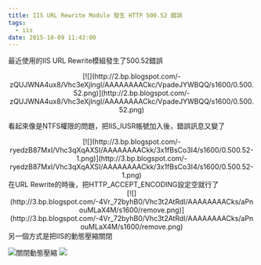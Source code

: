 ```yaml
---
title: IIS URL Rewrite Module 發生 HTTP 500.52 錯誤
tags:
  - iis
date: 2015-10-09 11:43:00
---
```


最近使用的IIS URL Rewrite模組發生了500.52錯誤
<div class="separator" style="clear: both; text-align: center;">[![](http://2.bp.blogspot.com/-zQUJWNA4ux8/Vhc3eXjlngI/AAAAAAAACkc/VpadeJYWBQQ/s1600/0.500.52.png)](http://2.bp.blogspot.com/-zQUJWNA4ux8/Vhc3eXjlngI/AAAAAAAACkc/VpadeJYWBQQ/s1600/0.500.52.png)</div>

看起來像是NTFS權限的問題，把IIS_IUSR帳號加入後，錯誤訊息又變了
<div class="separator" style="clear: both; text-align: center;">[![](http://3.bp.blogspot.com/-ryedzB87MxI/Vhc3qXqAXSI/AAAAAAAACkk/3x1fBsCo3I4/s1600/0.500.52-1.png)](http://3.bp.blogspot.com/-ryedzB87MxI/Vhc3qXqAXSI/AAAAAAAACkk/3x1fBsCo3I4/s1600/0.500.52-1.png)</div>
在URL Rewrite的時後，把HTTP_ACCEPT_ENCODING設定空就行了
<div class="separator" style="clear: both; text-align: center;">[![](http://3.bp.blogspot.com/-4Vr_72byhB0/Vhc3t2AtRdI/AAAAAAAACks/aPnouMLaX4M/s1600/remove.png)](http://3.bp.blogspot.com/-4Vr_72byhB0/Vhc3t2AtRdI/AAAAAAAACks/aPnouMLaX4M/s1600/remove.png)</div>
另一個方式是把IIS的動態壓縮關閉

[![](http://1.bp.blogspot.com/-fP1JvNXmzoc/Vhc3ty7x5uI/AAAAAAAACk0/eKU4LRYJ9PI/s1600/10.%25E5%25A3%2593%25E7%25B8%25AE.png)](http://1.bp.blogspot.com/-fP1JvNXmzoc/Vhc3ty7x5uI/AAAAAAAACk0/eKU4LRYJ9PI/s1600/10.%25E5%25A3%2593%25E7%25B8%25AE.png)關閉動態壓縮
[![](http://1.bp.blogspot.com/-MRzmDIKgR9Q/Vhc3tzGAS9I/AAAAAAAACkw/w5jq7KY5d_E/s1600/11.%25E5%258B%2595%25E6%2585%258B%25E5%25A3%2593%25E7%25B8%25AE.png)](http://1.bp.blogspot.com/-MRzmDIKgR9Q/Vhc3tzGAS9I/AAAAAAAACkw/w5jq7KY5d_E/s1600/11.%25E5%258B%2595%25E6%2585%258B%25E5%25A3%2593%25E7%25B8%25AE.png)